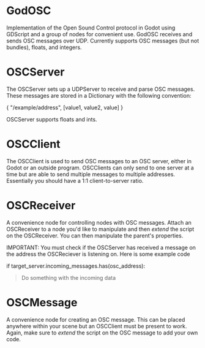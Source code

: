 # GodOSC
Implementation of the Open Sound Control protocol in Godot using GDScript and a group of nodes for convenient use. GodOSC receives and sends OSC messages over UDP. Currently supports OSC messages (but not bundles), floats, and integers.


# OSCServer
The OSCServer sets up a UDPServer to receive and parse OSC messages. These messages are stored in a Dictionary with the following convention:

{
"/example/address", [value1, value2, value]
}

OSCServer supports floats and ints.


# OSCClient
The OSCClient is used to send OSC messages to an OSC server, either in Godot or an outside program. OSCClients can only send to one server at a time but are able to send multiple messages to multiple addresses. Essentially you should have a 1:1 client-to-server ratio.


# OSCReceiver
A convenience node for controlling nodes with OSC messages. Attach an OSCReceiver to a node you'd like to manipulate and then *extend* the script on the OSCReceiver.
You can then manipulate the parent's properties.

IMPORTANT: You must check if the OSCServer has received a message on the address the OSCReciever is listening on. Here is some example code

if target_server.incoming_messages.has(osc_address):
>Do something with the incoming data


# OSCMessage
A convenience node for creating an OSC message. This can be placed anywhere within your scene but an OSCClient must be present to work. Again, make sure to *extend* the script on the OSC message to add your own code.
